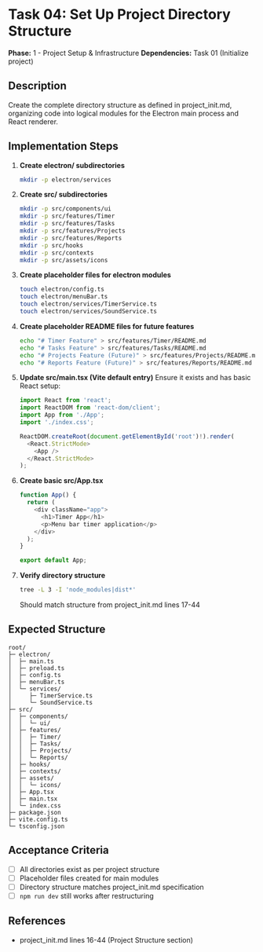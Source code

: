 # Task 04: Set Up Project Directory Structure

**Phase:** 1 - Project Setup & Infrastructure
**Dependencies:** Task 01 (Initialize project)

## Description

Create the complete directory structure as defined in project_init.md, organizing code into logical modules for the Electron main process and React renderer.

## Implementation Steps

1. **Create electron/ subdirectories**

   ```bash
   mkdir -p electron/services
   ```

2. **Create src/ subdirectories**

   ```bash
   mkdir -p src/components/ui
   mkdir -p src/features/Timer
   mkdir -p src/features/Tasks
   mkdir -p src/features/Projects
   mkdir -p src/features/Reports
   mkdir -p src/hooks
   mkdir -p src/contexts
   mkdir -p src/assets/icons
   ```

3. **Create placeholder files for electron modules**

   ```bash
   touch electron/config.ts
   touch electron/menuBar.ts
   touch electron/services/TimerService.ts
   touch electron/services/SoundService.ts
   ```

4. **Create placeholder README files for future features**

   ```bash
   echo "# Timer Feature" > src/features/Timer/README.md
   echo "# Tasks Feature" > src/features/Tasks/README.md
   echo "# Projects Feature (Future)" > src/features/Projects/README.md
   echo "# Reports Feature (Future)" > src/features/Reports/README.md
   ```

5. **Update src/main.tsx (Vite default entry)**
   Ensure it exists and has basic React setup:

   ```typescript
   import React from 'react';
   import ReactDOM from 'react-dom/client';
   import App from './App';
   import './index.css';

   ReactDOM.createRoot(document.getElementById('root')!).render(
     <React.StrictMode>
       <App />
     </React.StrictMode>
   );
   ```

6. **Create basic src/App.tsx**

   ```typescript
   function App() {
     return (
       <div className="app">
         <h1>Timer App</h1>
         <p>Menu bar timer application</p>
       </div>
     );
   }

   export default App;
   ```

7. **Verify directory structure**
   ```bash
   tree -L 3 -I 'node_modules|dist*'
   ```
   Should match structure from project_init.md lines 17-44

## Expected Structure

```
root/
├─ electron/
│  ├─ main.ts
│  ├─ preload.ts
│  ├─ config.ts
│  ├─ menuBar.ts
│  └─ services/
│     ├─ TimerService.ts
│     └─ SoundService.ts
├─ src/
│  ├─ components/
│  │  └─ ui/
│  ├─ features/
│  │  ├─ Timer/
│  │  ├─ Tasks/
│  │  ├─ Projects/
│  │  └─ Reports/
│  ├─ hooks/
│  ├─ contexts/
│  ├─ assets/
│  │  └─ icons/
│  ├─ App.tsx
│  ├─ main.tsx
│  └─ index.css
├─ package.json
├─ vite.config.ts
└─ tsconfig.json
```

## Acceptance Criteria

- [ ] All directories exist as per project structure
- [ ] Placeholder files created for main modules
- [ ] Directory structure matches project_init.md specification
- [ ] `npm run dev` still works after restructuring

## References

- project_init.md lines 16-44 (Project Structure section)
